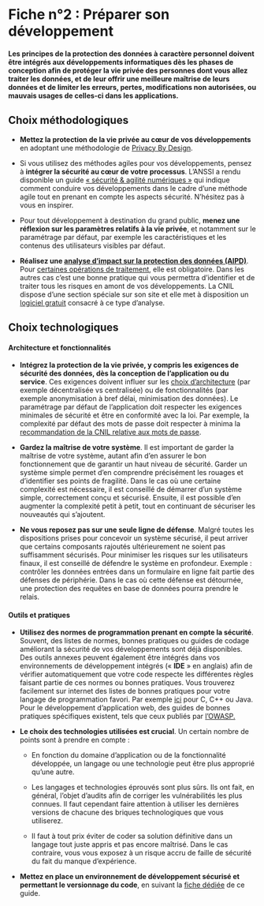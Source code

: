 # Fiche n°2 : Préparer son développement

#### Les principes de la protection des données à caractère personnel doivent être intégrés aux développements informatiques dès les phases de conception afin de protéger la vie privée des personnes dont vous allez traiter les données, et de leur offrir une meilleure maîtrise de leurs données et de limiter les erreurs, pertes, modifications non autorisées, ou mauvais usages de celles-ci dans les applications.

## Choix méthodologiques

* **Mettez la protection de la vie privée au cœur de vos développements** en adoptant une méthodologie de [Privacy By Design](https://edpb.europa.eu/our-work-tools/public-consultations-art-704/2019/guidelines-42019-article-25-data-protection-design_en).

* Si vous utilisez des méthodes agiles pour vos développements, pensez à **intégrer la sécurité au cœur de votre processus**. L’ANSSI a rendu disponible un guide [« sécurité & agilité numériques »](https://www.ssi.gouv.fr/uploads/2018/11/guide-securite-numerique-agile-anssi-pa-v1.pdf) qui indique comment conduire vos développements dans le cadre d’une méthode agile tout en prenant en compte les aspects sécurité. N’hésitez pas à vous en inspirer.

* Pour tout développement à destination du grand public, **menez une réflexion sur les paramètres relatifs à la vie privée**, et notamment sur le paramétrage par défaut, par exemple les caractéristiques et les contenus des utilisateurs visibles par défaut.

* **Réalisez une [analyse d’impact sur la protection des données (AIPD)](https://www.cnil.fr/fr/RGPD-analyse-impact-protection-des-donnees-aipd)**. Pour [certaines opérations de traitement](https://www.cnil.fr/sites/default/files/atoms/files/liste-traitements-avec-aipd-requise-v2.pdf), elle  est obligatoire. Dans les autres cas c’est une bonne pratique qui vous permettra d’identifier et de traiter tous les risques en amont de vos développements. La CNIL dispose d’une section spéciale sur son site et elle met à disposition un [logiciel gratuit](https://www.cnil.fr/fr/outil-pia-telechargez-et-installez-le-logiciel-de-la-cnil) consacré à ce type d’analyse.


## Choix technologiques

#### Architecture et fonctionnalités

* **Intégrez la protection de la vie privée, y compris les exigences de sécurité des données, dès la conception de l’application ou du service**. Ces exigences doivent influer sur les [choix d’architecture](#Fiche_n°5_:_Faire_un_choix_éclairé_de_son_architecture) (par exemple décentralisée vs centralisée) ou de fonctionnalités (par exemple anonymisation à bref délai, minimisation des données). Le paramétrage par défaut de l’application doit respecter les exigences minimales de sécurité et être en conformité avec la loi. Par exemple, la complexité par défaut des mots de passe doit respecter à minima la [recommandation de la CNIL relative aux mots de passe](https://www.legifrance.gouv.fr/affichCnil.do?oldAction=rechExpCnil&id=CNILTEXT000033929210&fastReqId=1726469546&fastPos=3).

* **Gardez la maîtrise de votre système**. Il est important de garder la maîtrise de votre système, autant afin d’en assurer le bon fonctionnement que de garantir un haut niveau de sécurité. Garder un système simple permet d’en comprendre précisément les rouages et d’identifier ses points de fragilité. Dans le cas où une certaine complexité est nécessaire, il est conseillé de démarrer d’un système simple, correctement conçu et sécurisé. Ensuite, il est possible d’en augmenter la complexité petit à petit, tout en continuant de sécuriser les nouveautés qui s’ajoutent.

* **Ne vous reposez pas sur une seule ligne de défense**. Malgré toutes les dispositions prises pour concevoir un système sécurisé, il peut arriver que certains composants rajoutés ultérieurement ne soient pas suffisamment sécurisés. Pour minimiser les risques sur les utilisateurs finaux, il est conseillé de défendre le système en profondeur. Exemple : contrôler les données entrées dans un formulaire en ligne fait partie des défenses de périphérie. Dans le cas où cette défense est détournée, une protection des requêtes en base de données pourra prendre le relais.

#### Outils et pratiques

* **Utilisez des normes de programmation prenant en compte la sécurité**. Souvent, des listes de normes, bonnes pratiques ou guides de codage améliorant la sécurité de vos développements sont déjà disponibles. Des outils annexes peuvent également être intégrés dans vos environnements de développement intégrés (« **IDE** » en anglais) afin de vérifier automatiquement que votre code respecte les différentes règles faisant partie de ces normes ou bonnes pratiques. Vous trouverez facilement sur internet des listes de bonnes pratiques pour votre langage de programmation favori. Par exemple [ici](https://wiki.sei.cmu.edu/confluence/display/seccode/SEI+CERT+Coding+Standards) pour C, C++ ou Java. Pour le développement d’application web, des guides de bonnes pratiques spécifiques existent, tels que ceux publiés par [l’OWASP.](https://www.owasp.org/index.php/Main_Page)

* **Le choix des technologies utilisées est crucial**. Un certain nombre de points sont à prendre en compte :

    * En fonction du domaine d’application ou de la fonctionnalité développée, un langage ou une technologie peut être plus approprié qu’une autre.

    * Les langages et technologies éprouvés sont plus sûrs. Ils ont fait, en général, l’objet d’audits afin de corriger les vulnérabilités les plus connues. Il faut cependant faire attention à utiliser les dernières versions de chacune des briques technologiques que vous utiliserez.

    * Il faut à tout prix éviter de coder sa solution définitive dans un langage tout juste appris et pas encore maîtrisé. Dans le cas contraire, vous vous exposez à un risque accru de faille de sécurité du fait du manque d’expérience.

* **Mettez en place un environnement de développement sécurisé et permettant le versionnage du code**, en suivant la [fiche dédiée](#Fiche_n°3_:_Sécuriser_son_environnement_de_développement) de ce guide.
